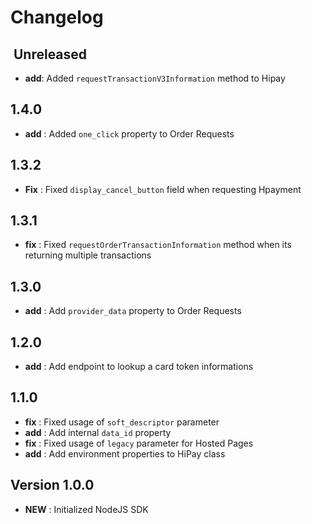# Changelog

##  Unreleased

- **add**: Added `requestTransactionV3Information` method to Hipay

## 1.4.0

- **add** : Added `one_click` property to Order Requests

## 1.3.2

- **Fix** : Fixed `display_cancel_button` field when requesting Hpayment

## 1.3.1

- **fix** : Fixed `requestOrderTransactionInformation` method when its returning multiple transactions

## 1.3.0

- **add** : Add `provider_data` property to Order Requests

## 1.2.0

- **add** : Add endpoint to lookup a card token informations

## 1.1.0

- **fix** : Fixed usage of `soft_descriptor` parameter
- **add** : Add internal `data_id` property
- **fix** : Fixed usage of `legacy` parameter for Hosted Pages
- **add** : Add environment properties to HiPay class

## Version 1.0.0

- **NEW** : Initialized NodeJS SDK
